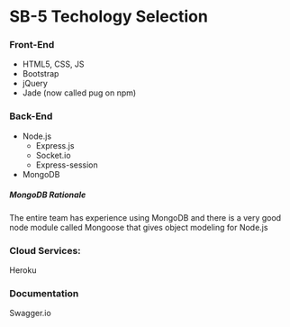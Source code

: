 # SB-5 Techology Selection

### Front-End
- HTML5, CSS, JS
- Bootstrap
- jQuery
- Jade (now called pug on npm)


### Back-End
- Node.js
    - Express.js
    - Socket.io
    - Express-session
- MongoDB


##### MongoDB Rationale
The entire team has experience using MongoDB and there is a very good node module called Mongoose that gives object modeling for Node.js


### Cloud Services:
Heroku


### Documentation
Swagger.io

